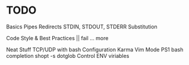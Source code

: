 TODO
====

Basics
 Pipes
 Redirects STDIN, STDOUT, STDERR
 Substitution

Code Style & Best Practices
 || fail
 ... more

Neat Stuff
  TCP/UDP with bash
  Configuration Karma
   Vim Mode
   PS1
   bash completion
   shopt -s dotglob
   Control ENV viriables
